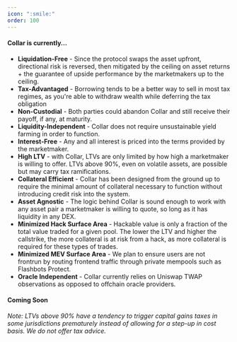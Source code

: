 ```yaml
---
icon: ":smile:"
order: 100
---
```

#### Collar is currently...

- **Liquidation-Free** - Since the protocol swaps the asset upfront, directional risk is reversed, then mitigated by the ceiling on asset returns + the guarantee of upside performance by the marketmakers up to the ceiling.
- **Tax-Advantaged** - Borrowing tends to be a better way to sell in most tax regimes, as you're able to withdraw wealth while deferring the tax obligation
- **Non-Custodial** - Both parties could abandon Collar and still receive their payoff, if any, at maturity.
- **Liquidity-Independent** - Collar does not require unsustainable yield farming in order to function.
- **Interest-Free** - Any and all interest is priced into the terms provided by the marketmaker.
- **High LTV** - with Collar, LTVs are only limited by how high a marketmaker is willing to offer. LTVs above 90%, even on volatile assets, are possible but may carry tax ramifications.
- **Collateral Efficient** - Collar has been designed from the ground up to require the minimal amount of collateral necessary to function without introducing credit risk into the system.
- **Asset Agnostic** - The logic behind Collar is sound enough to work with any asset pair a marketmaker is willing to quote, so long as it has liquidity in any DEX.
- **Minimized Hack Surface Area** - Hackable value is only a fraction of the total value traded for a given pool. The lower the LTV and higher the callstrike, the more collateral is at risk from a hack, as more collateral is required for these types of trades.
- **Minimized MEV Surface Area** - We plan to ensure users are not frontrun by routing frontend traffic through private mempools such as Flashbots Protect.
- **Oracle Independent** - Collar currently relies on Uniswap TWAP observations as opposed to offchain oracle providers.

#### Coming Soon

_Note: LTVs above 90% have a tendency to trigger capital gains taxes in some jurisdictions prematurely instead of allowing for a step-up in cost basis. We do not offer tax advice._